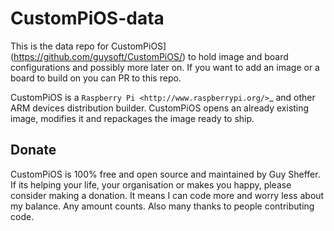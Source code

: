 # CustomPiOS-data
This is the data repo for CustomPiOS](https://github.com/guysoft/CustomPiOS/) to hold image and board configurations and possibly more later on.
If you want to add an image or a board to build on you can PR to this repo.

CustomPiOS is a `Raspberry Pi <http://www.raspberrypi.org/>`_ and other ARM devices distribution builder. CustomPiOS opens an already existing image, modifies it and repackages the image ready to ship.

## Donate
CustomPiOS is 100% free and open source and maintained by Guy Sheffer. If its helping your life, your organisation or makes you happy, please consider making a donation. It means I can code more and worry less about my balance. Any amount counts.
Also many thanks to people contributing code.
